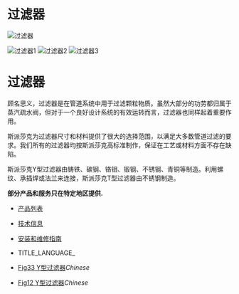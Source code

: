 

# 过滤器

![过滤器](/d/file/p/87a4d3412392f89e00f977049fb5f237.jpg)

![过滤器1](/d/file/p/87a4d3412392f89e00f977049fb5f237.jpg) ![过滤器2](/d/file/p/e1a680b8b1961d2ec9375e25728928f2.jpg) ![过滤器3](/d/file/p/181b9007dfb78c90db5d2a417da57582.jpg)

# 过滤器

顾名思义，过滤器是在管道系统中用于过滤颗粒物质。虽然大部分的功劳都归属于蒸汽疏水阀，但对于一个良好设计系统的有效运转而言，过滤器也同样起着重要作用。

斯派莎克为过滤器尺寸和材料提供了很大的选择范围，以满足大多数管道过滤的要求。我们所有的过滤器均按斯派莎克高标准制作，保证在工艺或材料方面不存在缺陷。

斯派莎克Y型过滤器由铸铁、碳钢、铬钼、锻钢、不锈钢、青铜等制造。利用螺纹、承插焊或法兰来连接，斯派莎克T型过滤器由不锈钢制造。

**部分产品和服务只在特定地区提供.**

-   [产品列表](javascript:navactive(1);)
-   [技术信息](javascript:navactive(2);)
-   [安装和维修指南](javascript:navactive(3);)

-   TITLE_LANGUAGE_
-   [Fig33 Y型过滤器](/strainers/FIG33.html "Fig33 Y型过滤器")_Chinese_
-   [Fig12 Y型过滤器](/strainers/FIG12.html "Fig12 Y型过滤器")_Chinese_
